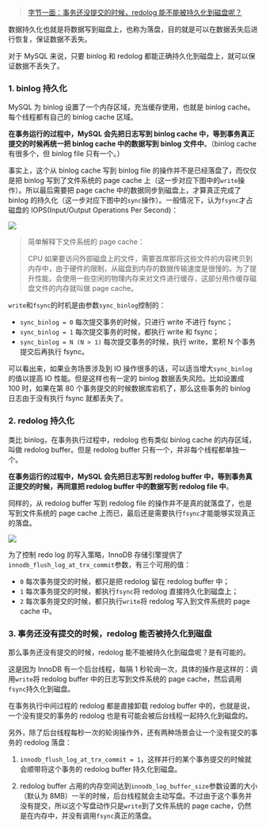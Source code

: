 > [字节一面：事务还没提交的时候，redolog 能不能被持久化到磁盘呢？](https://mp.weixin.qq.com/s/GqYlRorRbYcnY_YwnCKZ-g)

数据持久化也就是将数据写到磁盘上，也称为落盘，目的就是可以在数据丢失后进行恢复，保证数据不丢失。

对于 MySQL 来说，只要 binlog 和 redolog 都能正确持久化到磁盘上，就可以保证数据不丢失了。

### 1. binlog 持久化

MySQL 为 binlog 设置了一个内存区域，充当缓存使用，也就是 binlog cache。每个线程都有自己的 binlog cache 区域。

**在事务运行的过程中，MySQL 会先把日志写到 binlog cache 中，等到事务真正提交的时候再统一把 binlog cache 中的数据写到 binlog 文件中**。（binlog cache 有很多个，但 binlog file 只有一个。）

事实上，这个从 binlog cache 写到 binlog file 的操作并不是已经落盘了，而仅仅是把 binlog 写到了文件系统的 page cache 上（这一步对应下图中的`write`操作）。所以最后需要把 page cache 中的数据同步到磁盘上，才算真正完成了 binlog 的持久化（这一步对应下图中的`sync`操作）。一般情况下，认为`fsync`才占磁盘的 IOPS(Input/Output Operations Per Second)：

![](http://cnd.qiniu.lin07ux.cn/markdown/1641865592593-48a3d28303e3.jpg)

> 简单解释下文件系统的 page cache：
> 
> CPU 如果要访问外部磁盘上的文件，需要首席那将这些文件的内容拷贝到内存中，由于硬件的限制，从磁盘到内存的数据传输速度是很慢的。为了提升性能，会使用一些空闲的物理内存来对文件进行缓存，这部分用作缓存磁盘文件的内存就叫做 page cache。

`write`和`fsync`的时机是由参数`sync_binlog`控制的：

* `sync_binlog = 0` 每次提交事务的时候，只进行 write 不进行 fsync；
* `sync_binlog = 1` 每次提交事务的时候，都执行 write 和 fsync；
* `sync_binlog = N (N > 1)` 每次提交事务的时候，执行 write，累积 N 个事务提交后再执行 fsync。

可以看出来，如果业务场景涉及到 IO 操作很多的话，可以适当增大`sync_binlog`的值以提高 IO 性能。但是这样也有一定的 binlog 数据丢失风险。比如设置成 100 时，如果在第 80 个事务提交的时候数据库宕机了，那么这些事务的 binlog 日志由于没有执行 fsync 就都丢失了。

### 2. redolog 持久化

类比 binlog，在事务执行过程中，redolog 也有类似 binlog cache 的内存区域，叫做 redolog buffer。但是 redolog buffer 只有一个，并非每个线程都单独一个。

**在事务运行的过程中，MySQL 会先把日志写到 redolog buffer 中，等到事务真正提交的时候，再同意把 redolog buffer 中的数据写到 redolog file 中**。

同样的，从 redolog buffer 写到 redolog file 的操作并不是真的就落盘了，也是写到文件系统的 page cache 上而已，最后还是需要执行`fsync`才能能够实现真正的落盘。

![](http://cnd.qiniu.lin07ux.cn/markdown/1641866071439-2d5d0721e99f.jpg)

为了控制 redo log 的写入策略，InnoDB 存储引擎提供了`innodb_flush_log_at_trx_commit`参数，有三个可用的值：

* `0` 每次事务提交的时候，都只是把 redolog 留在 redolog buffer 中；
* `1` 每次事务提交的时候，都执行`fsync`将 redolog 直接持久化到磁盘上；
* `2` 每次事务提交的时候，都只执行`write`将 redolog 写入到文件系统的 page cache 中。

### 3. 事务还没有提交的时候，redolog 能否被持久化到磁盘

那么事务还没有提交的时候，redolog 能不能被持久化到磁盘呢？是有可能的。

这是因为 InnoDB 有一个后台线程，每隔 1 秒轮询一次，具体的操作是这样的：调用`write`将 redolog buffer 中的日志写到文件系统的 page cache，然后调用`fsync`持久化到磁盘。

在事务执行中间过程的 redolog 都是直接卸载 redolog buffer 中的，也就是说，一个没有提交的事务的 redolog 也是有可能会被后台线程一起持久化到磁盘的。

另外，除了后台线程每秒一次的轮询操作外，还有两种场景会让一个没有提交的事务的 redolog 落盘：

1. `innodb_flush_log_at_trx_commit = 1`，这样并行的某个事务提交的时候就会顺带将这个事务的 redolog buffer 持久化到磁盘。

2. redolog buffer 占用的内存空间达到`innodb_log_buffer_size`参数设置的大小（默认为 8MB）一半的时候，后台线程就会主动写盘。不过由于这个事务并没有提交，所以这个写盘动作只是`write`到了文件系统的 page cache，仍然是在内存中，并没有调用`fsync`真正的落盘。


